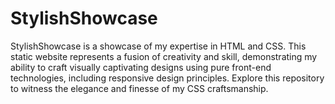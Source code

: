 # StylishShowcase
StylishShowcase is a showcase of my expertise in HTML and CSS. This static website represents a fusion of creativity and skill, demonstrating my ability to craft visually captivating designs using pure front-end technologies, including responsive design principles. Explore this repository to witness the elegance and finesse of my CSS craftsmanship.
